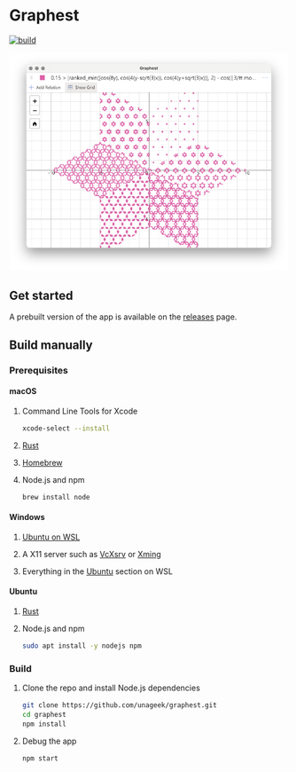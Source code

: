 # Graphest

[![build](https://img.shields.io/github/workflow/status/unageek/graphest/build/master)](https://github.com/unageek/graphest/actions?query=branch%3Amaster+workflow%3Abuild)

<p align="center">
  <img src="docs/cover.png">
</p>

## Get started

A prebuilt version of the app is available on the [releases](https://github.com/unageek/graphest/releases) page.

## Build manually

### Prerequisites

#### macOS

1. Command Line Tools for Xcode

   ```bash
   xcode-select --install
   ```

1. [Rust](https://rustup.rs)

1. [Homebrew](https://brew.sh)

1. Node.js and npm

   ```bash
   brew install node
   ```

#### Windows

1. [Ubuntu on WSL](https://www.microsoft.com/store/productId/9NBLGGH4MSV6)

1. A X11 server such as [VcXsrv](https://sourceforge.net/projects/vcxsrv/) or [Xming](https://sourceforge.net/projects/xming/)

1. Everything in the [Ubuntu](#ubuntu) section on WSL

#### Ubuntu

1. [Rust](https://rustup.rs)

1. Node.js and npm

   ```bash
   sudo apt install -y nodejs npm
   ```

### Build

1. Clone the repo and install Node.js dependencies

   ```bash
   git clone https://github.com/unageek/graphest.git
   cd graphest
   npm install
   ```

1. Debug the app

   ```bash
   npm start
   ```
